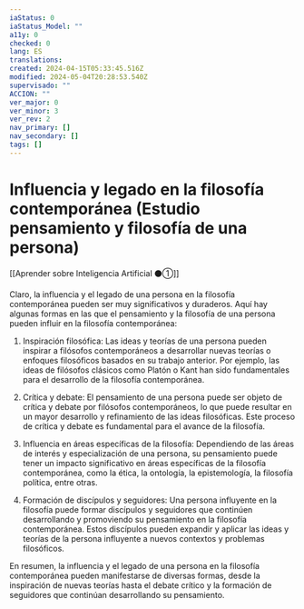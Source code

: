 ```yaml
---
iaStatus: 0
iaStatus_Model: ""
a11y: 0
checked: 0
lang: ES
translations: 
created: 2024-04-15T05:33:45.516Z
modified: 2024-05-04T20:28:53.540Z
supervisado: ""
ACCION: ""
ver_major: 0
ver_minor: 3
ver_rev: 2
nav_primary: []
nav_secondary: []
tags: []
---
```

# Influencia y legado en la filosofía contemporánea (Estudio pensamiento y filosofía de una persona)

[[Aprender sobre Inteligencia Artificial ⚫①]]

Claro, la influencia y el legado de una persona en la filosofía contemporánea pueden ser muy significativos y duraderos. Aquí hay algunas formas en las que el pensamiento y la filosofía de una persona pueden influir en la filosofía contemporánea:

1. Inspiración filosófica: Las ideas y teorías de una persona pueden inspirar a filósofos contemporáneos a desarrollar nuevas teorías o enfoques filosóficos basados en su trabajo anterior. Por ejemplo, las ideas de filósofos clásicos como Platón o Kant han sido fundamentales para el desarrollo de la filosofía contemporánea.

2. Crítica y debate: El pensamiento de una persona puede ser objeto de crítica y debate por filósofos contemporáneos, lo que puede resultar en un mayor desarrollo y refinamiento de las ideas filosóficas. Este proceso de crítica y debate es fundamental para el avance de la filosofía.

3. Influencia en áreas específicas de la filosofía: Dependiendo de las áreas de interés y especialización de una persona, su pensamiento puede tener un impacto significativo en áreas específicas de la filosofía contemporánea, como la ética, la ontología, la epistemología, la filosofía política, entre otras.

4. Formación de discípulos y seguidores: Una persona influyente en la filosofía puede formar discípulos y seguidores que continúen desarrollando y promoviendo su pensamiento en la filosofía contemporánea. Estos discípulos pueden expandir y aplicar las ideas y teorías de la persona influyente a nuevos contextos y problemas filosóficos.

En resumen, la influencia y el legado de una persona en la filosofía contemporánea pueden manifestarse de diversas formas, desde la inspiración de nuevas teorías hasta el debate crítico y la formación de seguidores que continúan desarrollando su pensamiento.
